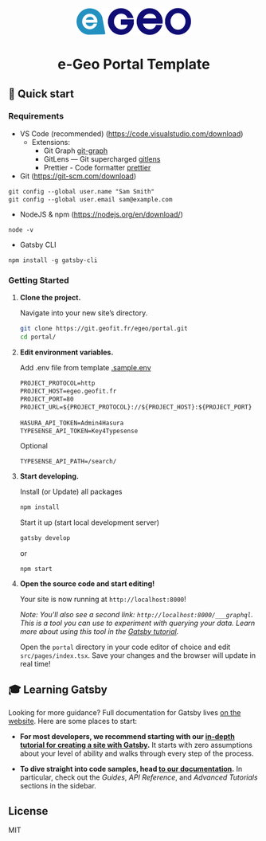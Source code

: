 <p align="center">
  <a href="http://egeo.geofit.fr">
    <img alt="eGeo Portal Template" src="./docs/logo-egeo.png" width="230" />
  </a>
</p>
<h1 align="center">
e-Geo Portal Template
</h1> 

## 🚀 Quick start

### Requirements

- VS Code (recommended) (https://code.visualstudio.com/download)
  - Extensions:
    - Git Graph [git-graph](https://marketplace.visualstudio.com/items?itemName=mhutchie.git-graph)
    - GitLens — Git supercharged [gitlens](https://marketplace.visualstudio.com/items?itemName=eamodio.gitlens)
    - Prettier - Code formatter [prettier](https://marketplace.visualstudio.com/items?itemName=esbenp.prettier-vscode)
- Git (https://git-scm.com/download)

```
git config --global user.name "Sam Smith"
git config --global user.email sam@example.com
```

- NodeJS & npm (https://nodejs.org/en/download/)

```
node -v
```

- Gatsby CLI

```
npm install -g gatsby-cli
```

### Getting Started

1.  **Clone the project.**

    Navigate into your new site’s directory.

    ```bash
    git clone https://git.geofit.fr/egeo/portal.git
    cd portal/
    ```

1.  **Edit environment variables.**

    Add .env file from template [.sample.env](.sample.env)

    ```
    PROJECT_PROTOCOL=http
    PROJECT_HOST=egeo.geofit.fr
    PROJECT_PORT=80
    PROJECT_URL=${PROJECT_PROTOCOL}://${PROJECT_HOST}:${PROJECT_PORT}

    HASURA_API_TOKEN=Admin4Hasura
    TYPESENSE_API_TOKEN=Key4Typesense
    ```

    Optional

    ```
    TYPESENSE_API_PATH=/search/
    ```

1.  **Start developing.**

    Install (or Update) all packages

    ```bash
    npm install
    ```

    Start it up (start local development server)

    ```bash
    gatsby develop
    ```

    or

    ```
    npm start
    ```

1.  **Open the source code and start editing!**

    Your site is now running at `http://localhost:8000`!

    _Note: You'll also see a second link: _`http://localhost:8000/___graphql`_. This is a tool you can use to experiment with querying your data. Learn more about using this tool in the [Gatsby tutorial](https://www.gatsbyjs.org/tutorial/part-five/#introducing-graphiql)._

    Open the `portal` directory in your code editor of choice and edit `src/pages/index.tsx`. Save your changes and the browser will update in real time!

## 🎓 Learning Gatsby

Looking for more guidance? Full documentation for Gatsby lives [on the website](https://www.gatsbyjs.org/). Here are some places to start:

- **For most developers, we recommend starting with our [in-depth tutorial for creating a site with Gatsby](https://www.gatsbyjs.org/tutorial/).** It starts with zero assumptions about your level of ability and walks through every step of the process.

- **To dive straight into code samples, head [to our documentation](https://www.gatsbyjs.org/docs/).** In particular, check out the _Guides_, _API Reference_, and _Advanced Tutorials_ sections in the sidebar.

## License

MIT
